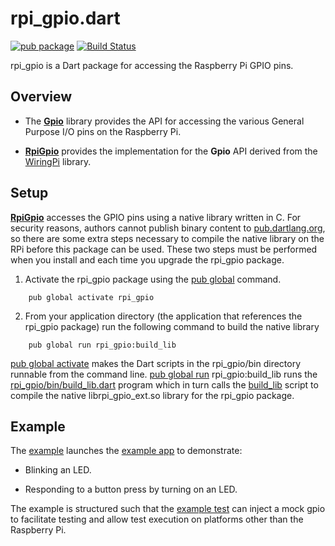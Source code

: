 # rpi_gpio.dart

[![pub package](https://img.shields.io/pub/v/rpi_gpio.svg)](https://pub.dartlang.org/packages/rpi_gpio)
[![Build Status](https://travis-ci.org/danrubel/rpi_gpio.dart.svg?branch=master)](https://travis-ci.org/danrubel/rpi_gpio.dart)

rpi_gpio is a Dart package for accessing the Raspberry Pi GPIO pins.

## Overview

 * The [__Gpio__](lib/gpio.dart) library provides the API
   for accessing the various General Purpose I/O pins on the Raspberry Pi.

 * [__RpiGpio__](lib/rpi_gpio.dart) provides the implementation
   for the __Gpio__ API derived from the [WiringPi](http://wiringpi.com/) library.

## Setup

[__RpiGpio__](lib/rpi_gpio.dart) accesses the GPIO pins using a native library written in C.
For security reasons, authors cannot publish binary content
to [pub.dartlang.org](https://pub.dartlang.org/), so there are some extra
steps necessary to compile the native library on the RPi before this package
can be used. These two steps must be performed when you install and each time
you upgrade the rpi_gpio package.

1) Activate the rpi_gpio package using the
[pub global](https://www.dartlang.org/tools/pub/cmd/pub-global.html) command.
```
    pub global activate rpi_gpio
```

2) From your application directory (the application that references
the rpi_gpio package) run the following command to build the native library
```
    pub global run rpi_gpio:build_lib
```

[pub global activate](https://www.dartlang.org/tools/pub/cmd/pub-global.html#activating-a-package)
makes the Dart scripts in the rpi_gpio/bin directory runnable
from the command line.
[pub global run](https://www.dartlang.org/tools/pub/cmd/pub-global.html#running-a-script)
rpi_gpio:build_lib runs the [rpi_gpio/bin/build_lib.dart](bin/build_lib.dart)
program which in turn calls the [build_lib](lib/src/native/build_lib) script
to compile the native librpi_gpio_ext.so library for the rpi_gpio package.

## Example

The [example](example/example.dart) launches the [example app](example/exampleApp.dart)
to demonstrate:

 * Blinking an LED.

 * Responding to a button press by turning on an LED.

The example is structured such that the [example test](test/example_test.dart)
can inject a mock gpio to facilitate testing and allow test execution on platforms
other than the Raspberry Pi.